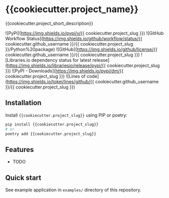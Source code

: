 # {{cookiecutter.project_name}}

{{cookiecutter.project_short_description}}

![PyPI](https://img.shields.io/pypi/v/{{ cookiecutter.project_slug }})
![GitHub Workflow Status](https://img.shields.io/github/workflow/status/{{ cookiecutter.github_username }}/{{ cookiecutter.project_slug }}/Python%20package)
![GitHub](https://img.shields.io/github/license/{{ cookiecutter.github_username }}/{{ cookiecutter.project_slug }})
![Libraries.io dependency status for latest release](https://img.shields.io/librariesio/release/pypi/{{ cookiecutter.project_slug }})
![PyPI - Downloads](https://img.shields.io/pypi/dm/{{ cookiecutter.project_slug }})
![Lines of code](https://img.shields.io/tokei/lines/github/{{ cookiecutter.github_username }}/{{ cookiecutter.project_slug }})

## Installation

Install `{{cookiecutter.project_slug}}` using PIP or poetry:

```bash
pip install {{cookiecutter.project_slug}}
# or
poetry add {{cookiecutter.project_slug}}
```

## Features

-   TODO

## Quick start

See example application in `examples/` directory of this repository.
